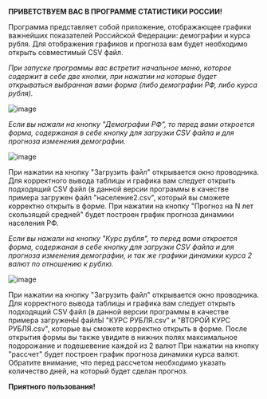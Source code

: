 **ПРИВЕТСТВУЕМ ВАС В ПРОГРАММЕ СТАТИСТИКИ РОССИИ!**

Программа представляет собой приложение, отображающее графики важнейших показателей Российской Федерации: 
демографии и курса рубля. Для отображения графиков и прогноза вам будет необходимо открыть совместимый CSV файл.

*При запуске программы вас встретит начальное меню, которое содержит в себе две кнопки, при нажатии на которые будет открываться
выбранная вами форма (либо демографии РФ, либо курса рубля).*

![image](https://github.com/RACER0617/TP-LR-3/assets/116666344/485433d7-4ef8-4e92-a00e-1246552870f5)

*Если вы нажали на кнопку "Демографии РФ", то перед вами откроется форма, содержаная в себе кнопку для загрузки CSV файла и для прогноза
изменения демографии.*

![image](https://github.com/RACER0617/TP-LR-3/assets/116666344/23fdd8ab-4cf8-477d-b728-311826ed7923)

При нажатии на кнопку "Загрузить файл" открывается окно проводника. Для корректного вывода таблицы и графика вам следует открыть подходящий CSV файл (в данной
версии программы в качестве примера загружен файл "население2.csv", который вы сможете корректно открыть в форме.
При нажатии на кнопку "Прогноз на N лет скользящей средней" будет построен график прогноза динамики населения РФ.

*Если вы нажали на кнопку "Курс рубля", то перед вами откроется форма, содержаная в себе кнопку для загрузки CSV файла и для прогноза
изменения демографии, и так же графики динамики курса 2 валют по отношению к рублю.*

![image](https://github.com/RACER0617/TP-LR-3/assets/116666344/12cc980a-d881-49b2-9071-b32b30902456)

При нажатии на кнопку "Загрузить файл" открывается окно проводника. Для корректного вывода таблицы и графика вам следует открыть подходящий CSV файл (в данной
версии программы в качестве примера загруженЫ файлЫ "КУРС РУБЛЯ.csv" и "ВТОРОЙ КУРС РУБЛЯ.csv", которые вы сможете корректно открыть в форме. После открытия формы вы также увидите в нижних полях 
максимальное подорожание и подешевение каждой из 2 валют
При нажатии на кнопку "рассчет" будет построен график прогноза динамики курса валют. Обратите внимание, что перед рассчетом необходимо указать количество дней, на который будет сделан прогноз.

**Приятного пользования!**



